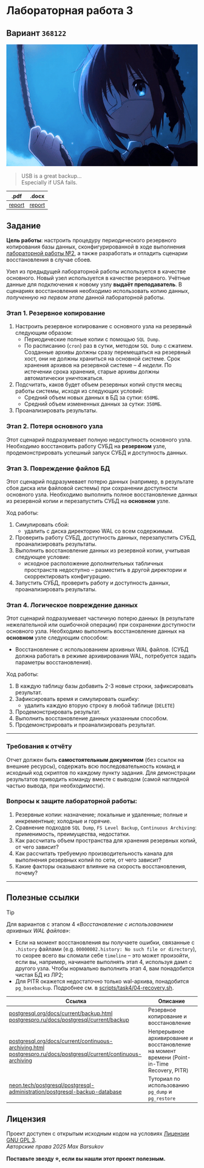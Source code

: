 # Лабораторная работа 3

## Вариант `368122`

<img alt="rikka-takanashi" src="https://github.com/maxbarsukov/itmo/blob/master/.docs/rikka-takanashi.gif" height="320">

> USB is a great backup... \
> Especially if USA fails.

|.pdf|.docx|
|-|-|
| [report](./docs/report.pdf) | [report](./docs/report.docx) |

## Задание

**Цель работы**: настроить процедуру периодического резервного копирования базы данных, сконфигурированной в ходе выполнения [лабораторной работы №2](https://github.com/maxbarsukov/itmo/tree/master/6%20%D1%80%D1%81%D1%85%D0%B4/%D0%BB%D0%B0%D0%B1%D0%BE%D1%80%D0%B0%D1%82%D0%BE%D1%80%D0%BD%D1%8B%D0%B5/lab2), а также разработать и отладить сценарии восстановления в случае сбоев.

Узел из предыдущей лабораторной работы используется в качестве основного. Новый узел используется в качестве резервного. Учётные данные для подключения к новому узлу **выдаёт преподаватель**. В сценариях восстановления необходимо использовать копию данных, *полученную на первом этапе* данной лабораторной работы.

### Этап 1. Резервное копирование

1. Настроить резервное копирование с основного узла на резервный следующим образом:
    - Периодические полные копии с помощью `SQL Dump`.
    - По расписанию (`cron`) раз в сутки, методом `SQL Dump` с сжатием. Созданные архивы должны сразу перемещаться на резервный хост, они не должны храниться на основной системе. Срок хранения архивов на резервной системе – *4 недели*. По истечении срока хранения, старые архивы должны автоматически уничтожаться.
2. Подсчитать, каков будет объем резервных копий спустя месяц работы системы, исходя из следующих условий:
    - Средний объем новых данных в БД за сутки: `650МБ`.
    - Средний объем измененных данных за сутки: `350МБ`.
3. Проанализировать результаты.

### Этап 2. Потеря основного узла

Этот сценарий подразумевает полную недоступность основного узла. Необходимо восстановить работу СУБД на **резервном** узле, продемонстрировать успешный запуск СУБД и доступность данных.

### Этап 3. Повреждение файлов БД

Этот сценарий подразумевает потерю данных (например, в результате сбоя диска или файловой системы) при сохранении доступности основного узла. Необходимо выполнить полное восстановление данных из резервной копии и перезапустить СУБД на **основном** узле.

Ход работы:
1. Симулировать сбой:
    - удалить с диска директорию WAL со всем содержимым.
2. Проверить работу СУБД, доступность данных, перезапустить СУБД, проанализировать результаты.
3. Выполнить восстановление данных из резервной копии, учитывая следующее условие:
    - исходное расположение дополнительных табличных пространств недоступно – разместить в другой директории и скорректировать конфигурацию.
4. Запустить СУБД, проверить работу и доступность данных, проанализировать результаты.

### Этап 4. Логическое повреждение данных

Этот сценарий подразумевает частичную потерю данных (в результате нежелательной или ошибочной операции) при сохранении доступности основного узла. Необходимо выполнить восстановление данных на **основном** узле следующим способом:
- Восстановление с использованием архивных WAL файлов. (СУБД должна работать в режиме архивирования WAL, потребуется задать параметры восстановления).

Ход работы:
1. В каждую таблицу базы добавить 2-3 новые строки, зафиксировать результат.
2. Зафиксировать время и симулировать ошибку:
    - удалить каждую вторую строку в любой таблице (`DELETE`)
3. Продемонстрировать результат.
4. Выполнить восстановление данных указанным способом.
5. Продемонстрировать и проанализировать результат.

---

### Требования к отчёту

Отчет должен быть **самостоятельным документом** (без ссылок на внешние ресурсы), содержать всю последовательность команд и исходный код скриптов по каждому пункту задания. Для демонстрации результатов приводить команду вместе с выводом (самой наглядной частью вывода, при необходимости).

### Вопросы к защите лабораторной работы:

1. Резервные копии: назначение; локальные и удаленные; полные и инкрементные; холодные и горячие.
2. Сравнение подходов `SQL Dump`, `FS Level Backup`, `Continuous Archiving`: применимость, преимущества, недостатки.
3. Как рассчитать объем пространства для хранения резервных копий, от чего зависит?
4. Как рассчитать требуемую производительность канала для выполнения резервных копий по сети, от чего зависит?
5. Какие факторы оказывают влияние на скорость восстановления, почему?

---

## Полезные ссылки

> [!TIP]
> Для вариантов с этапом 4 *«Восстановление с использованием архивных WAL файлов»*:
> - Если на момент восстановления вы получаете ошибки, связанные с `.history` файлами (e.g. `00000002.history: No such file or directory`), то скорее всего вы сломали себе `timeline` – это может произойти, если вы, например, начинаете выполнять этап 4, используя дамп с другого узла. Чтобы нормально выполнить этап 4, вам понадобится чистая БД из ЛР2;
> - Для PITR окажется недостаточно только wal-архива, понадобится `pg_basebackup`. Подробнее см. в [scripts/task4/04-recovery.sh](./scripts/task4/04-recovery.sh).

| Ссылка | Описание |
| --- | --- |
| [postgresql.org/docs/current/backup.html](https://www.postgresql.org/docs/current/backup.html) <br> [postgrespro.ru/docs/postgresql/current/backup](https://postgrespro.ru/docs/postgresql/current/backup) | Резервное копирование и восстановление |
| [postgresql.org/docs/current/continuous-archiving.html](https://www.postgresql.org/docs/current/continuous-archiving.html) <br> [postgrespro.ru/docs/postgresql/current/continuous-archiving](https://postgrespro.ru/docs/postgresql/current/continuous-archiving) | Непрерывное архивирование и восстановление на момент времени (Point-in-Time Recovery, PITR) |
| [neon.tech/postgresql/postgresql-administration/postgresql-backup-database](https://neon.tech/postgresql/postgresql-administration/postgresql-backup-database) | Туториал по использованию `pg_dump` и `pg_restore` |

## Лицензия <a name="license"></a>

Проект доступен с открытым исходным кодом на условиях [Лицензии GNU GPL 3](https://opensource.org/license/gpl-3-0/). \
*Авторские права 2025 Max Barsukov*

**Поставьте звезду :star:, если вы нашли этот проект полезным.**
